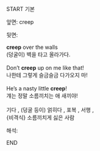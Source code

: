 START
기본

앞면:
creep


뒷면:
<div><div><strong>creep</strong> over the walls </div><div><div>(덩굴이) 벽을 타고 올라가다.</div></div></div><div><br></div><div><div>Don’t <strong>creep</strong> up on me like that! </div><div><div>나한테 그렇게 슬금슬금 다가오지 마!</div></div></div><div><br></div><div><div>He’s a nasty little <b>creep</b>! </div><div>걔는 정말 소름끼치는 애 새끼야!</div></div><div><br></div><div>기다 , (덩굴 등이) 얽히다 , 포복 , 서행 , </div><div>{비격식} 소름끼치게 싫은 사람</div>


해석:

END